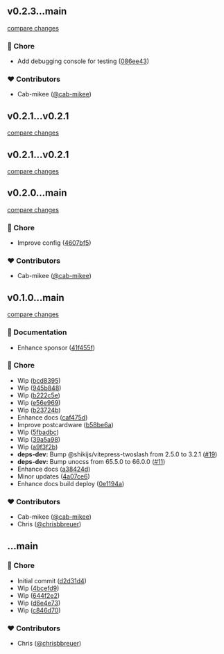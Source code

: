 
## v0.2.3...main

[compare changes](https://github.com/stacksjs/bun-git-hooks/compare/v0.2.3...main)

### 🏡 Chore

- Add debugging console for testing ([086ee43](https://github.com/stacksjs/bun-git-hooks/commit/086ee43))

### ❤️ Contributors

- Cab-mikee ([@cab-mikee](https://github.com/cab-mikee))

## v0.2.1...v0.2.1

[compare changes](https://github.com/stacksjs/bun-git-hooks/compare/v0.2.1...v0.2.1)

## v0.2.1...v0.2.1

[compare changes](https://github.com/stacksjs/bun-git-hooks/compare/v0.2.1...v0.2.1)

## v0.2.0...main

[compare changes](https://github.com/stacksjs/bun-git-hooks/compare/v0.2.0...main)

### 🏡 Chore

- Improve config ([4607bf5](https://github.com/stacksjs/bun-git-hooks/commit/4607bf5))

### ❤️ Contributors

- Cab-mikee ([@cab-mikee](https://github.com/cab-mikee))

## v0.1.0...main

[compare changes](https://github.com/stacksjs/bun-git-hooks/compare/v0.1.0...main)

### 📖 Documentation

- Enhance sponsor ([41f455f](https://github.com/stacksjs/bun-git-hooks/commit/41f455f))

### 🏡 Chore

- Wip ([bcd8395](https://github.com/stacksjs/bun-git-hooks/commit/bcd8395))
- Wip ([945b848](https://github.com/stacksjs/bun-git-hooks/commit/945b848))
- Wip ([b222c5e](https://github.com/stacksjs/bun-git-hooks/commit/b222c5e))
- Wip ([e56e969](https://github.com/stacksjs/bun-git-hooks/commit/e56e969))
- Wip ([b23724b](https://github.com/stacksjs/bun-git-hooks/commit/b23724b))
- Enhance docs ([caf475d](https://github.com/stacksjs/bun-git-hooks/commit/caf475d))
- Improve postcardware ([b58be6a](https://github.com/stacksjs/bun-git-hooks/commit/b58be6a))
- Wip ([5fbadbc](https://github.com/stacksjs/bun-git-hooks/commit/5fbadbc))
- Wip ([39a5a98](https://github.com/stacksjs/bun-git-hooks/commit/39a5a98))
- Wip ([a9f3f2b](https://github.com/stacksjs/bun-git-hooks/commit/a9f3f2b))
- **deps-dev:** Bump @shikijs/vitepress-twoslash from 2.5.0 to 3.2.1 ([#19](https://github.com/stacksjs/bun-git-hooks/pull/19))
- **deps-dev:** Bump unocss from 65.5.0 to 66.0.0 ([#11](https://github.com/stacksjs/bun-git-hooks/pull/11))
- Enhance docs ([a38424d](https://github.com/stacksjs/bun-git-hooks/commit/a38424d))
- Minor updates ([4a07ce6](https://github.com/stacksjs/bun-git-hooks/commit/4a07ce6))
- Enhance docs build deploy ([0e1194a](https://github.com/stacksjs/bun-git-hooks/commit/0e1194a))

### ❤️ Contributors

- Cab-mikee ([@cab-mikee](http://github.com/cab-mikee))
- Chris ([@chrisbbreuer](http://github.com/chrisbbreuer))

## ...main

### 🏡 Chore

- Initial commit ([d2d31d4](https://github.com/stacksjs/bun-git-hooks/commit/d2d31d4))
- Wip ([4bcefd9](https://github.com/stacksjs/bun-git-hooks/commit/4bcefd9))
- Wip ([644f2e2](https://github.com/stacksjs/bun-git-hooks/commit/644f2e2))
- Wip ([d6e4e73](https://github.com/stacksjs/bun-git-hooks/commit/d6e4e73))
- Wip ([c846d70](https://github.com/stacksjs/bun-git-hooks/commit/c846d70))

### ❤️ Contributors

- Chris ([@chrisbbreuer](http://github.com/chrisbbreuer))
